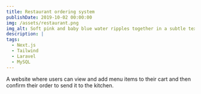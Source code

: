 ```yaml
---
title: Restaurant ordering system
publishDate: 2019-10-02 00:00:00
img: /assets/restaurant.png
img_alt: Soft pink and baby blue water ripples together in a subtle texture.
description: |
tags:
  - Next.js
  - Tailwind
  - Laravel
  - MySQL
---
```


A website where users can view and add menu items to their cart and then confirm their order to send it to the kitchen.
